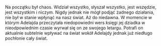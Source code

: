 Na początku był chaos. Widział wszystko, słyszał wszystko, jest wszędzie, jest wszystkim i niczym. Nigdy jednak nie mógł podjąć żadnego działania, nie był w stanie wpłynąć na nasz świat. Aż do niedawna. W momencie w którym Adelajda przeczytała niedopowiedni wers księgi jej dziadka w nieodpowiednim czasie wyrwał się on ze swojego letargu. Potrafi on aktualnie subtelnie wpływać na świat wokół Adelajdy jednak już niedługo pochłonie cały świat. 